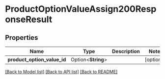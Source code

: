 # ProductOptionValueAssign200ResponseResult

## Properties

Name | Type | Description | Notes
------------ | ------------- | ------------- | -------------
**product_option_value_id** | Option<**String**> |  | [optional]

[[Back to Model list]](../README.md#documentation-for-models) [[Back to API list]](../README.md#documentation-for-api-endpoints) [[Back to README]](../README.md)


